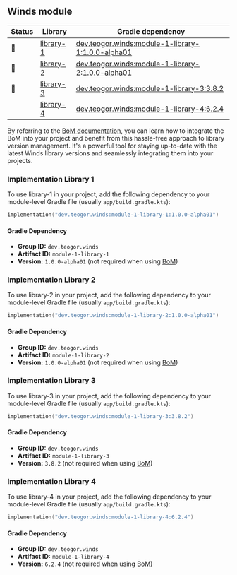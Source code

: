 ## Winds module

| Status | Library | Gradle dependency |
| ------ | ------- | ----------------- |
| 🧪 | [library-1](/module/library-1) | [dev.teogor.winds:module-1-library-1:1.0.0-alpha01](#implementation-library-1) |
| 🧪 | [library-2](/module/library-2) | [dev.teogor.winds:module-1-library-2:1.0.0-alpha01](#implementation-library-2) |
| 🚧 | [library-3](/module/library-3) | [dev.teogor.winds:module-1-library-3:3.8.2](#implementation-library-3) |
|  | [library-4](/module/library-4) | [dev.teogor.winds:module-1-library-4:6.2.4](#implementation-library-4) |

By referring to the [BoM documentation](/docs/bom/versions.md), you can learn how to integrate the BoM into your project and benefit from this hassle-free approach to library version management. It's a powerful tool for staying up-to-date with the latest Winds library versions and seamlessly integrating them into your projects.


### Implementation Library 1

To use library-1 in your project, add the following dependency to your module-level Gradle file (usually `app/build.gradle.kts`):

```kotlin
implementation("dev.teogor.winds:module-1-library-1:1.0.0-alpha01")
```

#### Gradle Dependency

- **Group ID:** `dev.teogor.winds`
- **Artifact ID:** `module-1-library-1`
- **Version:** `1.0.0-alpha01` (not required when using [BoM](/docs/bom/versions.md))

### Implementation Library 2

To use library-2 in your project, add the following dependency to your module-level Gradle file (usually `app/build.gradle.kts`):

```kotlin
implementation("dev.teogor.winds:module-1-library-2:1.0.0-alpha01")
```

#### Gradle Dependency

- **Group ID:** `dev.teogor.winds`
- **Artifact ID:** `module-1-library-2`
- **Version:** `1.0.0-alpha01` (not required when using [BoM](/docs/bom/versions.md))

### Implementation Library 3

To use library-3 in your project, add the following dependency to your module-level Gradle file (usually `app/build.gradle.kts`):

```kotlin
implementation("dev.teogor.winds:module-1-library-3:3.8.2")
```

#### Gradle Dependency

- **Group ID:** `dev.teogor.winds`
- **Artifact ID:** `module-1-library-3`
- **Version:** `3.8.2` (not required when using [BoM](/docs/bom/versions.md))

### Implementation Library 4

To use library-4 in your project, add the following dependency to your module-level Gradle file (usually `app/build.gradle.kts`):

```kotlin
implementation("dev.teogor.winds:module-1-library-4:6.2.4")
```

#### Gradle Dependency

- **Group ID:** `dev.teogor.winds`
- **Artifact ID:** `module-1-library-4`
- **Version:** `6.2.4` (not required when using [BoM](/docs/bom/versions.md))



